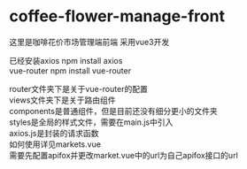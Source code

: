 # coffee-flower-manage-front
这里是咖啡花价市场管理端前端
采用vue3开发

已经安装axios            npm install axios<br>
       vue-router       npm install vue-router<br>

router文件夹下是关于vue-router的配置<br>
views文件夹下是关于路由组件<br>
components是普通组件，但是目前还没有细分更小的文件夹<br>
styles是全局的样式文件，需要在main.js中引入<br>
axios.js是封装的请求函数<br>
如何使用详见markets.vue<br>
需要先配置apifox并更改market.vue中的url为自己apifox接口的url<br>
